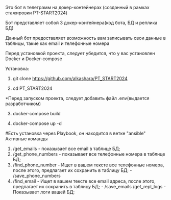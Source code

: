 Это бот в телеграмм на докер-контейнерах (созданный в рамках стажировки PT-START2024)

Бот представляет собой 3 докер-контейнера(код бота, БД и реплика БД)

Данный бот предоставляет возможность вам записывать свои данные в таблицы, такие как email и телефонные номера

Перед установкой проекта, следует убедится, что у вас установлен Docker и Docker-compose

Установка:

1)  git clone https://github.com/alkashara/PT_START2024

2)  cd PT_START2024

*Перед запуском проекта, следует добавить файл .env(выдается разработчиком)

3)  docker-compose build

4)  docker-compose up -d


#Есть установка через Playbook, он находится в ветке "ansible"
Активные команды
1)  /get_emails - показывает все email в таблице БД;
2)  /get_phone_numbers - показывает все телефонные номера в таблице БД;
3)  /find_phone_number - Ищет в вашем тексте все телефонные номера, после этого, предлагает их сохранить в таблицу БД; - /save_phone_numbers
4)  /find_email - Ищет в вашем тексте все email адреса, после этого, предлагает их сохранить в таблицу БД; - /save_emails
/get_repl_logs - Показывает логи вашей БД;

